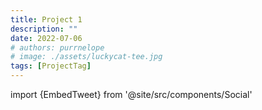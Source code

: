 ```yaml
---
title: Project 1
description: ""
date: 2022-07-06
# authors: purrnelope
# image: ./assets/luckycat-tee.jpg
tags: [ProjectTag]
---
```


import {EmbedTweet} from '@site/src/components/Social'